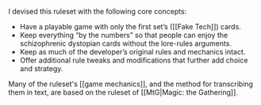 I devised this ruleset with the following core concepts:

- Have a playable game with only the first set’s ([[Fake Tech]]) cards.
- Keep everything “by the numbers” so that people can enjoy the schizophrenic dystopian cards without the lore-rules arguments.
- Keep as much of the developer’s original rules and mechanics intact.
- Offer additional rule tweaks and modifications that further add choice and strategy.


Many of the ruleset's [[game mechanics]], and the method for transcribing them in text, are based on the ruleset of [[MtG|Magic: the Gathering]].